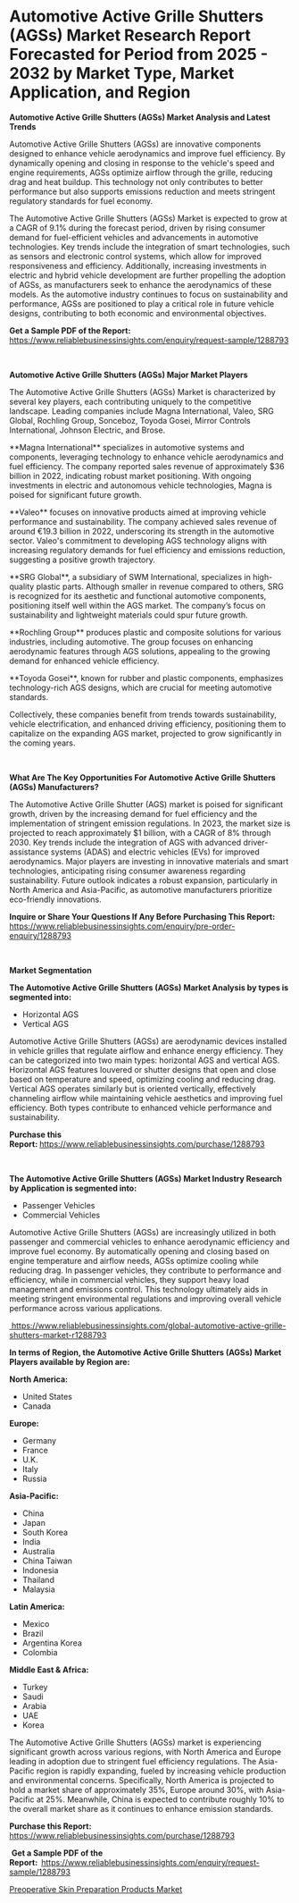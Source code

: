 <p><h1>Automotive Active Grille Shutters (AGSs) Market Research Report Forecasted for Period from 2025 -  2032 by Market Type, Market Application, and Region</h1></p><p><strong>Automotive Active Grille Shutters (AGSs) Market Analysis and Latest Trends</strong></p>
<p><p>Automotive Active Grille Shutters (AGSs) are innovative components designed to enhance vehicle aerodynamics and improve fuel efficiency. By dynamically opening and closing in response to the vehicle's speed and engine requirements, AGSs optimize airflow through the grille, reducing drag and heat buildup. This technology not only contributes to better performance but also supports emissions reduction and meets stringent regulatory standards for fuel economy.</p><p>The Automotive Active Grille Shutters (AGSs) Market is expected to grow at a CAGR of 9.1% during the forecast period, driven by rising consumer demand for fuel-efficient vehicles and advancements in automotive technologies. Key trends include the integration of smart technologies, such as sensors and electronic control systems, which allow for improved responsiveness and efficiency. Additionally, increasing investments in electric and hybrid vehicle development are further propelling the adoption of AGSs, as manufacturers seek to enhance the aerodynamics of these models. As the automotive industry continues to focus on sustainability and performance, AGSs are positioned to play a critical role in future vehicle designs, contributing to both economic and environmental objectives.</p></p>
<p><strong>Get a Sample PDF of the Report:&nbsp;</strong> <a href="https://www.reliablebusinessinsights.com/enquiry/request-sample/1288793?utm_campaign=63&utm_medium=2&utm_source=Github&utm_content=ia&utm_term=16012025&utm_id=automotive-active-grille-shutters-agss">https://www.reliablebusinessinsights.com/enquiry/request-sample/1288793</a></p>
<p>&nbsp;</p>
<p><strong>Automotive Active Grille Shutters (AGSs) Major Market Players</strong></p>
<p><p>The Automotive Active Grille Shutters (AGSs) Market is characterized by several key players, each contributing uniquely to the competitive landscape. Leading companies include Magna International, Valeo, SRG Global, Rochling Group, Sonceboz, Toyoda Gosei, Mirror Controls International, Johnson Electric, and Brose.</p><p>**Magna International** specializes in automotive systems and components, leveraging technology to enhance vehicle aerodynamics and fuel efficiency. The company reported sales revenue of approximately $36 billion in 2022, indicating robust market positioning. With ongoing investments in electric and autonomous vehicle technologies, Magna is poised for significant future growth.</p><p>**Valeo** focuses on innovative products aimed at improving vehicle performance and sustainability. The company achieved sales revenue of around €19.3 billion in 2022, underscoring its strength in the automotive sector. Valeo's commitment to developing AGS technology aligns with increasing regulatory demands for fuel efficiency and emissions reduction, suggesting a positive growth trajectory.</p><p>**SRG Global**, a subsidiary of SWM International, specializes in high-quality plastic parts. Although smaller in revenue compared to others, SRG is recognized for its aesthetic and functional automotive components, positioning itself well within the AGS market. The company’s focus on sustainability and lightweight materials could spur future growth.</p><p>**Rochling Group** produces plastic and composite solutions for various industries, including automotive. The group focuses on enhancing aerodynamic features through AGS solutions, appealing to the growing demand for enhanced vehicle efficiency.</p><p>**Toyoda Gosei**, known for rubber and plastic components, emphasizes technology-rich AGS designs, which are crucial for meeting automotive standards.</p><p>Collectively, these companies benefit from trends towards sustainability, vehicle electrification, and enhanced driving efficiency, positioning them to capitalize on the expanding AGS market, projected to grow significantly in the coming years.</p></p>
<p>&nbsp;</p>
<p><strong>What Are The Key Opportunities For Automotive Active Grille Shutters (AGSs) Manufacturers?</strong></p>
<p><p>The Automotive Active Grille Shutter (AGS) market is poised for significant growth, driven by the increasing demand for fuel efficiency and the implementation of stringent emission regulations. In 2023, the market size is projected to reach approximately $1 billion, with a CAGR of 8% through 2030. Key trends include the integration of AGS with advanced driver-assistance systems (ADAS) and electric vehicles (EVs) for improved aerodynamics. Major players are investing in innovative materials and smart technologies, anticipating rising consumer awareness regarding sustainability. Future outlook indicates a robust expansion, particularly in North America and Asia-Pacific, as automotive manufacturers prioritize eco-friendly innovations.</p></p>
<p><strong>Inquire or Share Your Questions If Any Before Purchasing This Report:</strong> <a href="https://www.reliablebusinessinsights.com/enquiry/pre-order-enquiry/1288793?utm_campaign=63&utm_medium=2&utm_source=Github&utm_content=ia&utm_term=16012025&utm_id=automotive-active-grille-shutters-agss">https://www.reliablebusinessinsights.com/enquiry/pre-order-enquiry/1288793</a></p>
<p>&nbsp;</p>
<p><strong>Market Segmentation</strong></p>
<p><strong>The Automotive Active Grille Shutters (AGSs) Market Analysis by types is segmented into:</strong></p>
<p><ul><li>Horizontal AGS</li><li>Vertical AGS</li></ul></p>
<p><p>Automotive Active Grille Shutters (AGSs) are aerodynamic devices installed in vehicle grilles that regulate airflow and enhance energy efficiency. They can be categorized into two main types: horizontal AGS and vertical AGS. Horizontal AGS features louvered or shutter designs that open and close based on temperature and speed, optimizing cooling and reducing drag. Vertical AGS operates similarly but is oriented vertically, effectively channeling airflow while maintaining vehicle aesthetics and improving fuel efficiency. Both types contribute to enhanced vehicle performance and sustainability.</p></p>
<p><strong>Purchase this Report:&nbsp;</strong><a href="https://www.reliablebusinessinsights.com/purchase/1288793?utm_campaign=63&utm_medium=2&utm_source=Github&utm_content=ia&utm_term=16012025&utm_id=automotive-active-grille-shutters-agss">https://www.reliablebusinessinsights.com/purchase/1288793</a></p>
<p>&nbsp;</p>
<p><strong>The Automotive Active Grille Shutters (AGSs) Market Industry Research by Application is segmented into:</strong></p>
<p><ul><li>Passenger Vehicles</li><li>Commercial Vehicles</li></ul></p>
<p><p>Automotive Active Grille Shutters (AGSs) are increasingly utilized in both passenger and commercial vehicles to enhance aerodynamic efficiency and improve fuel economy. By automatically opening and closing based on engine temperature and airflow needs, AGSs optimize cooling while reducing drag. In passenger vehicles, they contribute to performance and efficiency, while in commercial vehicles, they support heavy load management and emissions control. This technology ultimately aids in meeting stringent environmental regulations and improving overall vehicle performance across various applications.</p></p>
<p><a href="https://www.reliablebusinessinsights.com/global-automotive-active-grille-shutters-market-r1288793?utm_campaign=63&utm_medium=2&utm_source=Github&utm_content=ia&utm_term=16012025&utm_id=automotive-active-grille-shutters-agss">&nbsp;https://www.reliablebusinessinsights.com/global-automotive-active-grille-shutters-market-r1288793</a></p>
<p><strong>In terms of Region, the Automotive Active Grille Shutters (AGSs) Market Players available by Region are:</strong></p>
<p>
    <p> <strong> North America: </strong>
        <ul>
            <li>United States</li>
            <li>Canada</li>
        </ul>
        </p> 
    <p> <strong> Europe: </strong>
        <ul>
            <li>Germany</li>
            <li>France</li>
            <li>U.K.</li>
            <li>Italy</li>
            <li>Russia</li>
        </ul>
        </p> 
    <p> <strong> Asia-Pacific: </strong>
        <ul>
            <li>China</li>
            <li>Japan</li>
            <li>South Korea</li>
            <li>India</li>
            <li>Australia</li>
            <li>China Taiwan</li>
            <li>Indonesia</li>
            <li>Thailand</li>
            <li>Malaysia</li>
        </ul>
        </p> 
    <p> <strong> Latin America: </strong>
        <ul>
            <li>Mexico</li>
            <li>Brazil</li>
            <li>Argentina Korea</li>
            <li>Colombia</li>
        </ul>
        </p> 
    <p> <strong> Middle East & Africa: </strong>
        <ul>
            <li>Turkey</li>
            <li>Saudi</li>
            <li>Arabia</li>
            <li>UAE</li>
            <li>Korea</li>
        </ul>
    </p>
    </p>
<p><p>The Automotive Active Grille Shutters (AGSs) market is experiencing significant growth across various regions, with North America and Europe leading in adoption due to stringent fuel efficiency regulations. The Asia-Pacific region is rapidly expanding, fueled by increasing vehicle production and environmental concerns. Specifically, North America is projected to hold a market share of approximately 35%, Europe around 30%, with Asia-Pacific at 25%. Meanwhile, China is expected to contribute roughly 10% to the overall market share as it continues to enhance emission standards.</p></p>
<p><strong>Purchase this Report: </strong><a href="https://www.reliablebusinessinsights.com/purchase/1288793?utm_campaign=63&utm_medium=2&utm_source=Github&utm_content=ia&utm_term=16012025&utm_id=automotive-active-grille-shutters-agss">https://www.reliablebusinessinsights.com/purchase/1288793</a></p>
<p>&nbsp;<strong>Get a Sample PDF of the Report:&nbsp;&nbsp;</strong><a href="https://www.reliablebusinessinsights.com/enquiry/request-sample/1288793?utm_campaign=63&utm_medium=2&utm_source=Github&utm_content=ia&utm_term=16012025&utm_id=automotive-active-grille-shutters-agss">https://www.reliablebusinessinsights.com/enquiry/request-sample/1288793</a></p>
<p><strong></strong></p>
<p><p><a href="https://github.com/barnickclara79/Market-Research-Report-List-1/blob/main/preoperative-skin-preparation-products-market.md?utm_campaign=63&utm_medium=2&utm_source=Github&utm_content=ia&utm_term=16012025&utm_id=automotive-active-grille-shutters-agss">Preoperative Skin Preparation Products Market</a></p></p>